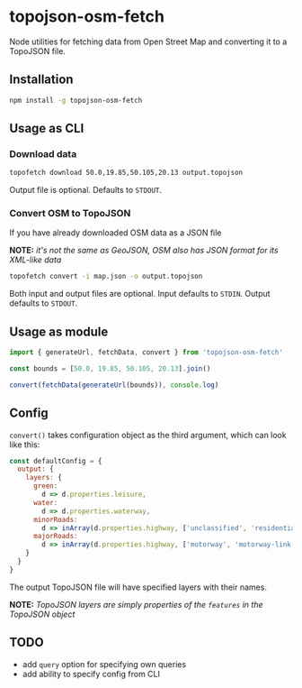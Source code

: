 # topojson-osm-fetch

Node utilities for fetching data from Open Street Map and converting it to a TopoJSON file.

## Installation
```bash
npm install -g topojson-osm-fetch
```

## Usage as CLI

### Download data

```bash
topofetch download 50.0,19.85,50.105,20.13 output.topojson
```

Output file is optional. Defaults to `STDOUT`.

### Convert OSM to TopoJSON

If you have already downloaded OSM data as a JSON file

**NOTE:** _it's not the same as GeoJSON, OSM also has JSON format for its XML-like data_

```bash
topofetch convert -i map.json -o output.topojson
```

Both input and output files are optional. Input defaults to `STDIN`. Output defaults to `STDOUT`.

## Usage as module
```js
import { generateUrl, fetchData, convert } from 'topojson-osm-fetch'

const bounds = [50.0, 19.85, 50.105, 20.13].join()

convert(fetchData(generateUrl(bounds)), console.log)
```

## Config
`convert()` takes configuration object as the third argument, which can look like this:

```js
const defaultConfig = {
  output: {
    layers: {
      green:
        d => d.properties.leisure,
      water:
        d => d.properties.waterway,
      minorRoads:
        d => inArray(d.properties.highway, ['unclassified', 'residential', 'pedestrian', 'living_street', 'road']),
      majorRoads:
        d => inArray(d.properties.highway, ['motorway', 'motorway-link', 'trunk', 'trunk-link', 'primary', 'primary-link', 'secondary', 'secondary-link', 'tertiary', 'tertiary-link'])
    }
  }
}
```

The output TopoJSON file will have specified layers with their names.

**NOTE:** _TopoJSON layers are simply properties of the `features` in the TopoJSON object_

## TODO
- add `query` option for specifying own queries
- add ability to specify config from CLI